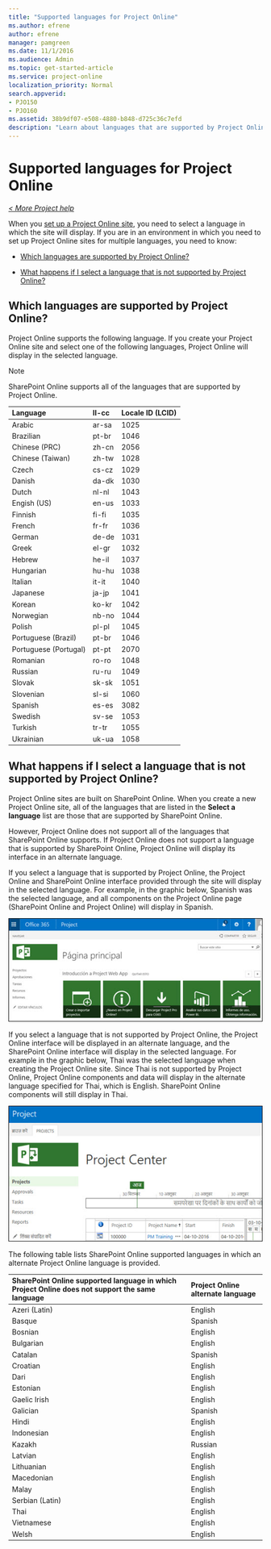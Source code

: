 ```yaml
---
title: "Supported languages for Project Online"
ms.author: efrene
author: efrene
manager: pamgreen
ms.date: 11/1/2016
ms.audience: Admin
ms.topic: get-started-article
ms.service: project-online
localization_priority: Normal
search.appverid:
- PJO150
- PJO160
ms.assetid: 38b9df07-e508-4880-b848-d725c36c7efd
description: "Learn about languages that are supported by Project Online."
---
```


# Supported languages for Project Online

 *[\< More Project help](project-help.md)* 
  
When you [set up a Project Online site](set-up-another-project-online-site.md), you need to select a language in which the site will display. If you are in an environment in which you need to set up Project Online sites for multiple languages, you need to know:
  
- [Which languages are supported by Project Online?](supported-languages-for-project-online.md#lang)
    
- [What happens if I select a language that is not supported by Project Online?](supported-languages-for-project-online.md#happens)
    
## Which languages are supported by Project Online?
<a name="lang"> </a>

Project Online supports the following language. If you create your Project Online site and select one of the following languages, Project Online will display in the selected language.
  
> [!NOTE]
> SharePoint Online supports all of the languages that are supported by Project Online. 
  
|**Language**|**ll-cc**|**Locale ID (LCID)**|
|:-----|:-----|:-----|
|Arabic  <br/> |ar-sa  <br/> |1025  <br/> |
|Brazilian  <br/> |pt-br  <br/> |1046  <br/> |
|Chinese (PRC)  <br/> |zh-cn  <br/> |2056  <br/> |
|Chinese (Taiwan)  <br/> |zh-tw  <br/> |1028  <br/> |
|Czech  <br/> |cs-cz  <br/> |1029  <br/> |
|Danish  <br/> |da-dk  <br/> |1030  <br/> |
|Dutch  <br/> |nl-nl  <br/> |1043  <br/> |
|Engish (US)  <br/> |en-us  <br/> |1033  <br/> |
|Finnish  <br/> |fi-fi  <br/> |1035  <br/> |
|French  <br/> |fr-fr  <br/> |1036  <br/> |
|German  <br/> |de-de  <br/> |1031  <br/> |
|Greek  <br/> |el-gr  <br/> |1032  <br/> |
|Hebrew  <br/> |he-il  <br/> |1037  <br/> |
|Hungarian  <br/> |hu-hu  <br/> |1038  <br/> |
|Italian  <br/> |it-it  <br/> |1040  <br/> |
|Japanese  <br/> |ja-jp  <br/> |1041  <br/> |
|Korean  <br/> |ko-kr  <br/> |1042  <br/> |
|Norwegian  <br/> |nb-no  <br/> |1044  <br/> |
|Polish  <br/> |pl-pl  <br/> |1045  <br/> |
|Portuguese (Brazil)  <br/> |pt-br  <br/> |1046  <br/> |
|Portuguese (Portugal)  <br/> |pt-pt  <br/> |2070  <br/> |
|Romanian  <br/> |ro-ro  <br/> |1048  <br/> |
|Russian  <br/> |ru-ru  <br/> |1049  <br/> |
|Slovak  <br/> |sk-sk  <br/> |1051  <br/> |
|Slovenian  <br/> |sl-si  <br/> |1060  <br/> |
|Spanish  <br/> |es-es  <br/> |3082  <br/> |
|Swedish  <br/> |sv-se  <br/> |1053  <br/> |
|Turkish  <br/> |tr-tr  <br/> |1055  <br/> |
|Ukrainian  <br/> |uk-ua  <br/> |1058  <br/> |
   
## What happens if I select a language that is not supported by Project Online?
<a name="happens"> </a>

Project Online sites are built on SharePoint Online. When you create a new Project Online site, all of the languages that are listed in the **Select a language** list are those that are supported by SharePoint Online. 
  
However, Project Online does not support all of the languages that SharePoint Online supports. If Project Online does not support a language that is supported by SharePoint Online, Project Online will display its interface in an alternate language.
  
If you select a language that is supported by Project Online, the Project Online and SharePoint Online interface provided through the site will display in the selected language. For example, in the graphic below, Spanish was the selected language, and all components on the Project Online page (SharePoint Online and Project Online) will display in Spanish.
  
![Project Online in Spanish](media/7d09f8dc-f75d-4db7-a88d-d4304a43b34c.jpg)
  
If you select a language that is not supported by Project Online, the Project Online interface will be displayed in an alternate language, and the SharePoint Online interface will display in the selected language. For example in the graphic below, Thai was the selected language when creating the Project Online site. Since Thai is not supported by Project Online, Project Online components and data will display in the alternate language specified for Thai, which is English. SharePoint Online components will still display in Thai.
  
![Project Center with Bulgarian](media/6a4b2d3d-5140-4c02-811a-e2ac29436130.jpg)
  
The following table lists SharePoint Online supported languages in which an alternate Project Online language is provided. 
  
|**SharePoint Online supported language in which Project Online does not support the same language**|**Project Online alternate language**|
|:-----|:-----|
|Azeri (Latin)  <br/> |English  <br/> |
|Basque  <br/> |Spanish  <br/> |
|Bosnian  <br/> |English  <br/> |
|Bulgarian  <br/> |English  <br/> |
|Catalan  <br/> |Spanish  <br/> |
|Croatian  <br/> |English  <br/> |
|Dari  <br/> |English  <br/> |
|Estonian  <br/> |English  <br/> |
|Gaelic Irish  <br/> |English  <br/> |
|Galician  <br/> |Spanish  <br/> |
|Hindi  <br/> |English  <br/> |
|Indonesian  <br/> |English  <br/> |
|Kazakh  <br/> |Russian  <br/> |
|Latvian  <br/> |English  <br/> |
|Lithuanian  <br/> |English  <br/> |
|Macedonian  <br/> |English  <br/> |
|Malay  <br/> |English  <br/> |
|Serbian (Latin)  <br/> |English  <br/> |
|Thai  <br/> |English  <br/> |
|Vietnamese  <br/> |English  <br/> |
|Welsh  <br/> |English  <br/> |
   

